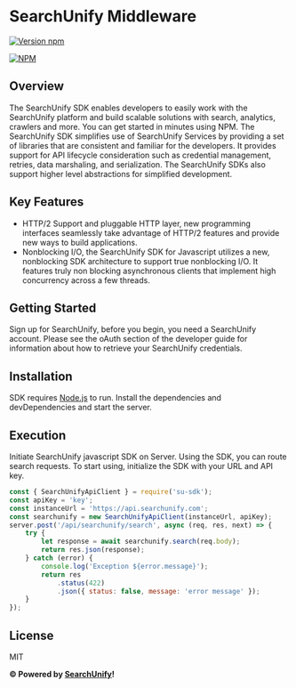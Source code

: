 # SearchUnify Middleware

[![Version npm](https://img.shields.io/npm/v/su-sdk.svg?style=flat-square)](https://www.npmjs.com/package/su-sdk)

[![NPM](https://nodei.co/npm/su-sdk.png?downloads=true&downloadRank=true)](https://nodei.co/npm/su-sdk/)

## Overview

The SearchUnify SDK enables developers to easily work with the SearchUnify
platform and build scalable solutions with search, analytics, crawlers and more.
You can get started in minutes using NPM. The SearchUnify SDK simplifies use of
SearchUnify Services by providing a set of libraries that are consistent and
familiar for the developers. It provides support for API lifecycle consideration
such as credential management, retries, data marshaling, and serialization. The
SearchUnify SDKs also support higher level abstractions for simplified
development.

## Key Features

-   HTTP/2 Support and pluggable HTTP layer, new programming interfaces
    seamlessly take advantage of HTTP/2 features and provide new ways to build
    applications.
-   Nonblocking I/O, the SearchUnify SDK for Javascript utilizes a new,
    nonblocking SDK architecture to support true nonblocking I/O. It features
    truly non blocking asynchronous clients that implement high concurrency
    across a few threads.

## Getting Started

Sign up for SearchUnify, before you begin, you need a SearchUnify account.
Please see the oAuth section of the developer guide for information about how to
retrieve your SearchUnify credentials.

## Installation

SDK requires [Node.js](https://nodejs.org/) to run. Install the dependencies and
devDependencies and start the server.

## Execution

Initiate SearchUnify javascript SDK on Server. Using the SDK, you can route
search requests. To start using, initialize the SDK with your URL and API key.

```js
const { SearchUnifyApiClient } = require('su-sdk');
const apiKey = 'key';
const instanceUrl = 'https://api.searchunify.com';
const searchunify = new SearchUnifyApiClient(instanceUrl, apiKey);
server.post('/api/searchunify/search', async (req, res, next) => {
    try {
        let response = await searchunify.search(req.body);
        return res.json(response);
    } catch (error) {
        console.log('Exception ${error.message}');
        return res
            .status(422)
            .json({ status: false, message: 'error message' });
    }
});
```

## License

MIT

**&copy; Powered by [SearchUnify](https://www.searchunify.com/)!**

